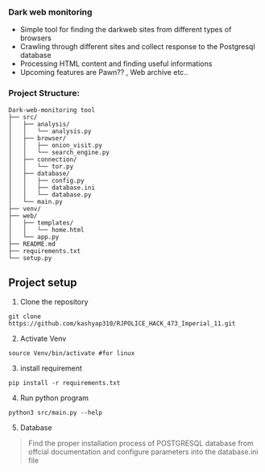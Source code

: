 ### Dark web monitoring

* Simple tool for finding the darkweb sites from different types of browsers 
* Crawling through different sites and collect response to the Postgresql database
* Processing HTML content and finding useful informations
* Upcoming features are Pawn?? , Web archive etc..

### Project Structure:

```
Dark-web-monitoring tool
├── src/
│   ├── analysis/
│   │   └── analysis.py
│   ├── browser/
│   │   ├── onion_visit.py
│   │   └── search_engine.py
│   ├── connection/
│   │   └── tor.py
│   ├── database/
│   │   ├── config.py
│   │   ├── database.ini
│   │   └── database.py
│   └── main.py
├── venv/
├── web/
│   ├── templates/
│   │   └── home.html
│   └── app.py
├── README.md
├── requirements.txt
└── setup.py
```
## Project setup

1. Clone the repository
```
git clone https://github.com/kashyap310/RJPOLICE_HACK_473_Imperial_11.git
```
2. Activate Venv
``` 
source Venv/bin/activate #for linux
```
3. install requirement
``` 
pip install -r requirements.txt
```
4. Run python program
```
python3 src/main.py --help
```
5. Database

>Find the proper installation process of POSTGRESQL database from offcial documentation and configure parameters into the  database.ini file
